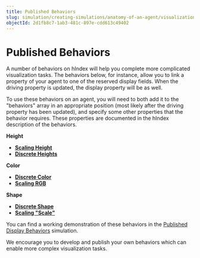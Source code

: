 ```yaml
---
title: Published Behaviors
slug: simulation/creating-simulations/anatomy-of-an-agent/visualization/published-behaviors
objectId: 2d1fb8c7-1ab3-481c-897e-cdd613c49402
---
```


# Published Behaviors

A number of behaviors on hIndex will help you complete more complicated visualization tasks. The behaviors below, for instance, allow you to link a property of your agent to one of the reserved display fields. When the driving property is updated, the display property will be as well.

To use these behaviors on an agent, you will need to both add it to the "behaviors" array in an appropriate position \(most likely after the driving property has been updated\), and specify some other properties that the behavior requires. These properties are documented in the hIndex description of the behaviors.

**Height**

- [**Scaling Height**](/@hash/display-height-scale)
- [**Discrete Heights**](/@hash/display-height-discrete)

**Color**

- [**Discrete Color**](/@hash/display-color-discrete)
- [**Scaling RGB**](/@hash/display-rgb-scale)

**Shape**

- [**Discrete Shape**](/@hash/display-shape-discrete)
- [**Scaling "Scale"**](/@hash/display-scale-scaling)

You can find a working demonstration of these behaviors in the [Published Display Behaviors](/@hash/published-display-behaviors) simulation.

We encourage you to develop and publish your own behaviors which can enable more complex visualization tasks.

